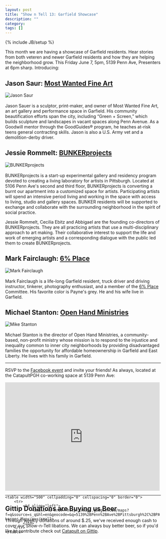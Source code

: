 ```yaml
---
layout: post
title: "Show n Tell 13: Garfield Showcase"
description: ""
category: 
tags: []
---
```

{% include JB/setup %}

This month we are having a showcase of Garfield residents. Hear stories from both veteren and newer Garfield residents and how they are helping the neighborhood grow. This Friday June 7, 5pm, 5139 Penn Ave, Presenters at 6pm sharp. Introducing:

## Jason Saur: [Most Wanted Fine Art](http://most-wantedfineart.com/)
![Jason Saur](http://notlaura.com/images/catapult/jason.jpg)
<br /><br />
Jason Sauer is a sculptor, print-maker, and owner of Most Wanted Fine Art, an art gallery and performance space in Garfield. His community beautification efforts span the city, including “Green + Screen,” which builds sculpture and landscapes in vacant spaces along Penn Avenue. As a Goodwill mentor through the GoodGuides® program, he teaches at-risk teens general contracting skills. Jason is also a U.S. Army vet and a demolition-derby driver.

## Jessie Rommelt: [BUNKERprojects](bunkerprojects.org)
![BUNKERprojects](http://notlaura.com/images/catapult/bunker.jpg)
<br /><br />
BUNKERprojects is a start-up experimental gallery and residency program devoted to creating a living laboratory for artists in Pittsburgh. Located at 5106 Penn Ave's second and third floor, BUNKERprojects is converting a burnt our apartment into a customized space for artists. Participating artists will spend an intensive period living and working in the space with access to living, studio and gallery spaces. BUNKER residents will be supported to exchange and collaborate with the surrounding neighborhood in the spirit of social practice.

Jessie Rommelt, Cecilia Ebitz and Abbigael are the founding co-directors of BUNKERprojects. They are all practicing artists that use a multi-disciplinary approach to art making. Their collaborative interest to support the life and work of emerging artists and a corresponding dialogue with the public led them to create BUNKERprojects. 


## Mark Fairclaugh: [6% Place](http://www.citylabpgh.org/blogs/six-percent-place/)
![Mark Fairclaugh](http://notlaura.com/images/catapult/mark.jpg)
<br /><br />
Mark Fairclaugh is a life-long Garfield resident, truck driver and driving instructor, tinkerer, photography enthusiast, and a member of the [6% Place](http://www.citylabpgh.org/blogs/six-percent-place/) Committee. His favorite color is Payne's grey. He and his wife live in Garfield.

## Michael Stanton: [Open Hand Ministries](http://pghopendoor.org/ministries/open-hand-ministries/)
![Mike Stanton](http://notlaura.com/images/catapult/mike-stanton.jpg)
<br /><br />
Michael Stanton is the director of Open Hand Ministries, a community-based, non-profit ministry whose mission is to respond to the injustice and inequality common to inner city neighborhoods by providing disadvantaged families the opportunity for affordable homeownership in Garfield and East Liberty. He lives with his family in Garfield.


***

RSVP to the [Facebook event](https://www.facebook.com/events/451775421583656/) and invite your friends! As always, located at the CatapultPGH co-working space at 5139 Penn Ave:


<div style="width:500px;height:350px">
	<iframe width="500" height="350" frameborder="0" scrolling="no" marginheight="0" marginwidth="0" src="http://maps.google.com/maps?f=q&source=s_q&hl=en&geocode=&q=5139%2BPenn%2BAve%2BPittsburgh%2C%2BPA&ie=UTF8&z=15&t=m&iwloc=near&output=embed">
	</iframe><br>

	<table width="500" cellpadding="0" cellspacing="0" border="0">
		<tr>
			<td align="left">
				<small><a href="http://maps.google.com/maps?f=q&source=s_q&hl=en&geocode=&q=5139%2BPenn%2BAve%2BPittsburgh%2C%2BPA&ie=UTF8&z=15&t=m&iwloc=near">View Larger Map</a></small>
			</td>
		</tr>
	</table>
</div>

***

## Gittip Donations are Buying us Beer
Through weekly donations of around $.25, we've received enough cash to cover our Show-n-Tell libations. We can always buy better beer, so if you'd like to contribute check out [Catapult on Gittip](https://www.gittip.com/catapultpgh/).
